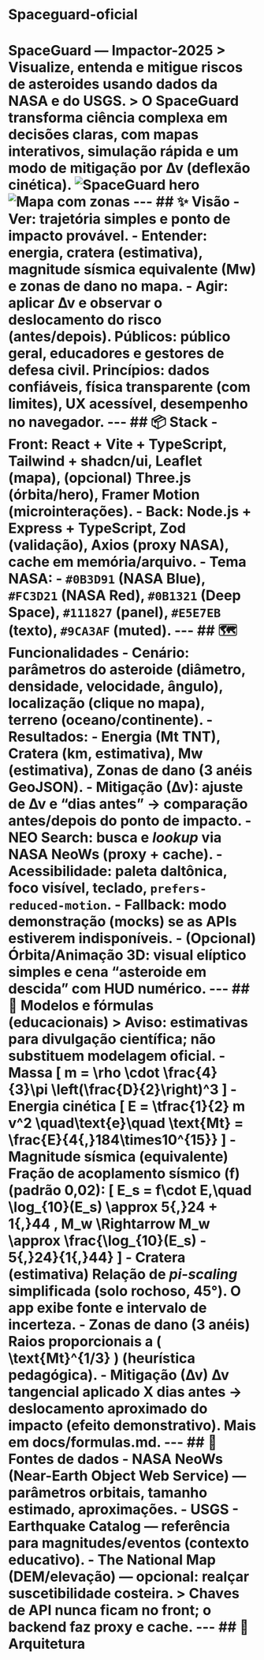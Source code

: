 # Spaceguard-oficial
# SpaceGuard — Impactor-2025  > **Visualize, entenda e mitigue riscos de asteroides** usando dados da **NASA** e do **USGS**.   > O SpaceGuard transforma ciência complexa em decisões claras, com mapas interativos, simulação rápida e um modo de mitigação por **∆v** (deflexão cinética).  ![SpaceGuard hero](docs/screenshot-hero.png) <!-- TODO: adicione uma captura --> ![Mapa com zonas](docs/screenshot-map.png)   <!-- TODO: adicione uma captura -->  ---  ## ✨ Visão  - **Ver**: trajetória simples e ponto de impacto provável. - **Entender**: energia, cratera (estimativa), magnitude sísmica equivalente (**Mw**) e **zonas de dano** no mapa. - **Agir**: aplicar **∆v** e observar o **deslocamento do risco** (antes/depois).  **Públicos**: público geral, educadores e gestores de defesa civil.   **Princípios**: dados confiáveis, física transparente (com limites), UX acessível, desempenho no navegador.  ---  ## 📦 Stack  - **Front**: React + Vite + TypeScript, Tailwind + shadcn/ui, Leaflet (mapa), (opcional) Three.js (órbita/hero), Framer Motion (microinterações). - **Back**: Node.js + Express + TypeScript, Zod (validação), Axios (proxy NASA), cache em memória/arquivo. - **Tema NASA**:   - `#0B3D91` (NASA Blue), `#FC3D21` (NASA Red), `#0B1321` (Deep Space),     `#111827` (panel), `#E5E7EB` (texto), `#9CA3AF` (muted).  ---  ## 🗺️ Funcionalidades  - **Cenário**: parâmetros do asteroide (diâmetro, densidade, velocidade, ângulo), localização (clique no mapa), terreno (oceano/continente). - **Resultados**:   - **Energia (Mt TNT)**, **Cratera (km, estimativa)**, **Mw** (estimativa), **Zonas de dano** (3 anéis GeoJSON). - **Mitigação (∆v)**: ajuste de ∆v e “dias antes” → comparação **antes/depois** do ponto de impacto. - **NEO Search**: busca e *lookup* via **NASA NeoWs** (proxy + cache). - **Acessibilidade**: paleta daltônica, foco visível, teclado, `prefers-reduced-motion`. - **Fallback**: modo **demonstração** (mocks) se as APIs estiverem indisponíveis. - **(Opcional)** **Órbita/Animação 3D**: visual elíptico simples e cena “asteroide em descida” com HUD numérico.  ---  ## 🧪 Modelos e fórmulas (educacionais)  > **Aviso**: estimativas para **divulgação científica**; não substituem modelagem oficial.  - **Massa**     \[   m = \rho \cdot \frac{4}{3}\pi \left(\frac{D}{2}\right)^3   \] - **Energia cinética**     \[   E = \tfrac{1}{2} m v^2 \quad\text{e}\quad \text{Mt} = \frac{E}{4{,}184\times10^{15}}   \] - **Magnitude sísmica (equivalente)**     Fração de acoplamento sísmico \(f\) (padrão 0,02):     \[   E_s = f\cdot E,\quad \log_{10}(E_s) \approx 5{,}24 + 1{,}44 \, M_w   \Rightarrow   M_w \approx \frac{\log_{10}(E_s) - 5{,}24}{1{,}44}   \] - **Cratera (estimativa)**     Relação de *pi-scaling* simplificada (solo rochoso, 45°). O app exibe fonte e intervalo de incerteza. - **Zonas de dano (3 anéis)**     Raios proporcionais a \( \text{Mt}^{1/3} \) (heurística pedagógica). - **Mitigação (∆v)**     ∆v tangencial aplicado **X** dias antes → deslocamento aproximado do impacto (efeito demonstrativo).  Mais em **docs/formulas.md**. <!-- TODO: criar arquivo com explicações e fontes -->  ---  ## 🔗 Fontes de dados  - **NASA NeoWs (Near-Earth Object Web Service)** — parâmetros orbitais, tamanho estimado, aproximações. - **USGS**   - **Earthquake Catalog** — referência para magnitudes/eventos (contexto educativo).   - **The National Map (DEM/elevação)** — opcional: realçar suscetibilidade costeira.  > Chaves de API **nunca** ficam no front; o **backend** faz proxy e cache.  ---  ## 🧭 Arquitetura
